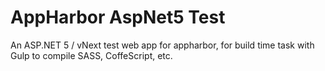 # AppHarbor AspNet5 Test

An ASP.NET 5 / vNext test web app for appharbor, for build time task with Gulp to compile SASS, CoffeScript, etc.
